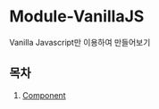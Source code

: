 # Module-VanillaJS
 Vanilla Javascript만 이용하여 만들어보기

## 목차
1. [Component](https://github.com/giwonn/Module-VanillaJS/tree/main/01_Component)
